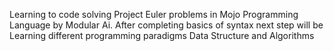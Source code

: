 Learning to code solving Project Euler problems in Mojo Programming Language by Modular Ai.
After completing basics of syntax next step will be
    Learning different programming paradigms
    Data Structure and Algorithms